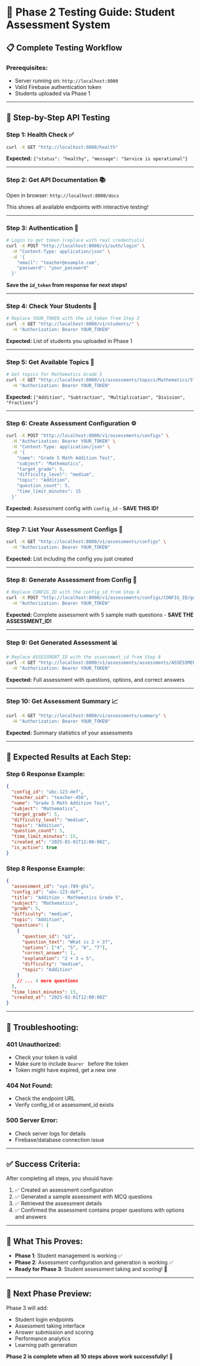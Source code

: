 # 🧪 Phase 2 Testing Guide: Student Assessment System

## 📋 **Complete Testing Workflow**

### **Prerequisites:**
- Server running on: `http://localhost:8000`
- Valid Firebase authentication token
- Students uploaded via Phase 1

---

## 🔄 **Step-by-Step API Testing**

### **Step 1: Health Check** ✅
```bash
curl -X GET "http://localhost:8000/health"
```
**Expected:** `{"status": "healthy", "message": "Service is operational"}`

---

### **Step 2: Get API Documentation** 📚
Open in browser: `http://localhost:8000/docs`

This shows all available endpoints with interactive testing!

---

### **Step 3: Authentication** 🔐
```bash
# Login to get token (replace with real credentials)
curl -X POST "http://localhost:8000/v1/auth/login" \
  -H "Content-Type: application/json" \
  -d '{
    "email": "teacher@example.com",
    "password": "your_password"
  }'
```
**Save the `id_token` from response for next steps!**

---

### **Step 4: Check Your Students** 👥
```bash
# Replace YOUR_TOKEN with the id_token from Step 3
curl -X GET "http://localhost:8000/v1/students/" \
  -H "Authorization: Bearer YOUR_TOKEN"
```
**Expected:** List of students you uploaded in Phase 1

---

### **Step 5: Get Available Topics** 📖
```bash
# Get topics for Mathematics Grade 5
curl -X GET "http://localhost:8000/v1/assessments/topics/Mathematics/5" \
  -H "Authorization: Bearer YOUR_TOKEN"
```
**Expected:** `["Addition", "Subtraction", "Multiplication", "Division", "Fractions"]`

---

### **Step 6: Create Assessment Configuration** ⚙️
```bash
curl -X POST "http://localhost:8000/v1/assessments/configs" \
  -H "Authorization: Bearer YOUR_TOKEN" \
  -H "Content-Type: application/json" \
  -d '{
    "name": "Grade 5 Math Addition Test",
    "subject": "Mathematics",
    "target_grade": 5,
    "difficulty_level": "medium",
    "topic": "Addition",
    "question_count": 5,
    "time_limit_minutes": 15
  }'
```
**Expected:** Assessment config with `config_id` - **SAVE THIS ID!**

---

### **Step 7: List Your Assessment Configs** 📝
```bash
curl -X GET "http://localhost:8000/v1/assessments/configs" \
  -H "Authorization: Bearer YOUR_TOKEN"
```
**Expected:** List including the config you just created

---

### **Step 8: Generate Assessment from Config** 🎯
```bash
# Replace CONFIG_ID with the config_id from Step 6
curl -X POST "http://localhost:8000/v1/assessments/configs/CONFIG_ID/generate" \
  -H "Authorization: Bearer YOUR_TOKEN"
```
**Expected:** Complete assessment with 5 sample math questions - **SAVE THE ASSESSMENT_ID!**

---

### **Step 9: Get Generated Assessment** 📊
```bash
# Replace ASSESSMENT_ID with the assessment_id from Step 8
curl -X GET "http://localhost:8000/v1/assessments/assessments/ASSESSMENT_ID" \
  -H "Authorization: Bearer YOUR_TOKEN"
```
**Expected:** Full assessment with questions, options, and correct answers

---

### **Step 10: Get Assessment Summary** 📈
```bash
curl -X GET "http://localhost:8000/v1/assessments/summary" \
  -H "Authorization: Bearer YOUR_TOKEN"
```
**Expected:** Summary statistics of your assessments

---

## 🧪 **Expected Results at Each Step:**

### **Step 6 Response Example:**
```json
{
  "config_id": "abc-123-def",
  "teacher_uid": "teacher-456",
  "name": "Grade 5 Math Addition Test",
  "subject": "Mathematics",
  "target_grade": 5,
  "difficulty_level": "medium",
  "topic": "Addition",
  "question_count": 5,
  "time_limit_minutes": 15,
  "created_at": "2025-01-01T12:00:00Z",
  "is_active": true
}
```

### **Step 8 Response Example:**
```json
{
  "assessment_id": "xyz-789-ghi",
  "config_id": "abc-123-def",
  "title": "Addition - Mathematics Grade 5",
  "subject": "Mathematics",
  "grade": 5,
  "difficulty": "medium",
  "topic": "Addition",
  "questions": [
    {
      "question_id": "q1",
      "question_text": "What is 2 + 3?",
      "options": ["4", "5", "6", "7"],
      "correct_answer": 1,
      "explanation": "2 + 3 = 5",
      "difficulty": "medium",
      "topic": "Addition"
    }
    // ... 4 more questions
  ],
  "time_limit_minutes": 15,
  "created_at": "2025-01-01T12:00:00Z"
}
```

---

## 🔧 **Troubleshooting:**

### **401 Unauthorized:**
- Check your token is valid
- Make sure to include `Bearer ` before the token
- Token might have expired, get a new one

### **404 Not Found:**
- Check the endpoint URL
- Verify config_id or assessment_id exists

### **500 Server Error:**
- Check server logs for details
- Firebase/database connection issue

---

## ✅ **Success Criteria:**

After completing all steps, you should have:
1. ✅ Created an assessment configuration
2. ✅ Generated a sample assessment with MCQ questions  
3. ✅ Retrieved the assessment details
4. ✅ Confirmed the assessment contains proper questions with options and answers

---

## 🎯 **What This Proves:**

- **Phase 1**: Student management is working ✅
- **Phase 2**: Assessment configuration and generation is working ✅
- **Ready for Phase 3**: Student assessment taking and scoring! 🚀

---

## 📱 **Next Phase Preview:**

Phase 3 will add:
- Student login endpoints
- Assessment taking interface
- Answer submission and scoring
- Performance analytics
- Learning path generation

**Phase 2 is complete when all 10 steps above work successfully!** 🎉
